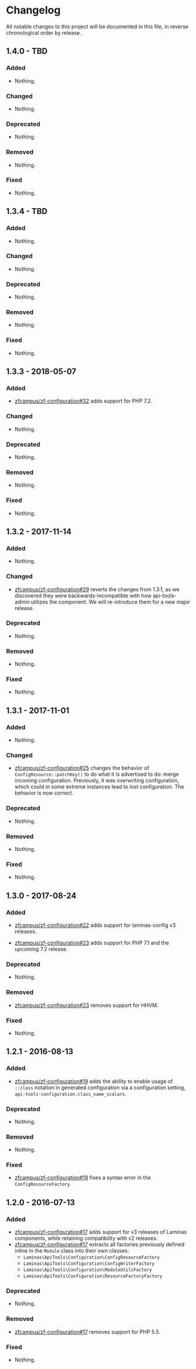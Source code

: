 # Changelog

All notable changes to this project will be documented in this file, in reverse chronological order by release.

## 1.4.0 - TBD

### Added

- Nothing.

### Changed

- Nothing.

### Deprecated

- Nothing.

### Removed

- Nothing.

### Fixed

- Nothing.

## 1.3.4 - TBD

### Added

- Nothing.

### Changed

- Nothing.

### Deprecated

- Nothing.

### Removed

- Nothing.

### Fixed

- Nothing.

## 1.3.3 - 2018-05-07

### Added

- [zfcampus/zf-configuration#32](https://github.com/zfcampus/zf-configuration/pull/32) adds support for PHP 7.2.

### Changed

- Nothing.

### Deprecated

- Nothing.

### Removed

- Nothing.

### Fixed

- Nothing.

## 1.3.2 - 2017-11-14

### Added

- Nothing.

### Changed

- [zfcampus/zf-configuration#29](https://github.com/zfcampus/zf-configuration/pull/29) reverts the
  changes from 1.3.1, as we discovered they were backwards-incompatible with how
  api-tools-admin utilizes the component. We will re-introduce them for a new
  major release.

### Deprecated

- Nothing.

### Removed

- Nothing.

### Fixed

- Nothing.

## 1.3.1 - 2017-11-01

### Added

- Nothing.

### Changed

- [zfcampus/zf-configuration#25](https://github.com/zfcampus/zf-configuration/pull/25) changes the
  behavior of `ConfigResource::patchKey()` to do what it is advertised to do:
  merge incoming configuration. Previously, it was overwriting configuration,
  which could in some extreme instances lead to lost configuration. The behavior
  is now correct.

### Deprecated

- Nothing.

### Removed

- Nothing.

### Fixed

- Nothing.

## 1.3.0 - 2017-08-24

### Added

- [zfcampus/zf-configuration#22](https://github.com/zfcampus/zf-configuration/pull/22) adds support for
  laminas-config v3 releases.

- [zfcampus/zf-configuration#23](https://github.com/zfcampus/zf-configuration/pull/23) adds support for
  PHP 7.1 and the upcoming 7.2 release.

### Deprecated

- Nothing.

### Removed

- [zfcampus/zf-configuration#23](https://github.com/zfcampus/zf-configuration/pull/23) removes support
  for HHVM.

### Fixed

- Nothing.

## 1.2.1 - 2016-08-13

### Added

- [zfcampus/zf-configuration#19](https://github.com/zfcampus/zf-configuration/pull/19) adds the ability
  to enable usage of `::class` notation in generated configuration via a
  configuration setting, `api-tools-configuration.class_name_scalars`.

### Deprecated

- Nothing.

### Removed

- Nothing.

### Fixed

- [zfcampus/zf-configuration#19](https://github.com/zfcampus/zf-configuration/pull/19) fixes a syntax
  error in the `ConfigResourceFactory`.

## 1.2.0 - 2016-07-13

### Added

- [zfcampus/zf-configuration#17](https://github.com/zfcampus/zf-configuration/pull/17) adds support for v3
  releases of Laminas components, while retaining compatibility with v2
  releases.
- [zfcampus/zf-configuration#17](https://github.com/zfcampus/zf-configuration/pull/17) extracts all
  factories previously defined inline in the `Module` class into their own classes:
  - `Laminas\ApiTools\Configuration\ConfigResourceFactory`
  - `Laminas\ApiTools\Configuration\ConfigWriterFactory`
  - `Laminas\ApiTools\Configuration\ModuleUtilsFactory`
  - `Laminas\ApiTools\Configuration\ResourceFactoryFactory`

### Deprecated

- Nothing.

### Removed

- [zfcampus/zf-configuration#17](https://github.com/zfcampus/zf-configuration/pull/17) removes support
  for PHP 5.5.

### Fixed

- Nothing.
